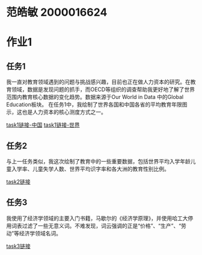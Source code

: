 # 范皓敏 2000016624

# 作业1
## 任务1
我一直对教育领域遇到的问题与挑战感兴趣，目前也正在做人力资本的研究。在教育领域，数据是发现问题的抓手，而OECD等组织的调查帮助我更好地了解了世界范围内教育核心数据的变化趋势。数据来源于Our World in Data 中的Global Education板块。
在任务1中，我绘制了世界各国和中国各省的平均教育年限图示，这也是人力资本的核心测度方式之一。

[task1链接-中国](map_China.html)
[task1链接-世界](map_world.html)

## 任务2
与上一任务类似，我这次绘制了教育中的一些重要数据，包括世界平均入学年龄儿童入学率、儿童失学人数、世界平均识字率和各大洲的教育性别比例。

[task2链接](page_simple_layout.html)
## 任务3
我使用了经济学领域的主要入门书籍，马歇尔的《经济学原理》，并使用哈工大停用词表过滤了一些无意义词。不难发现，词云强调的正是“价格”、“生产”、“劳动”等经济学领域名词。

[task3链接](wordfreq_rd_file.html)
